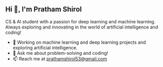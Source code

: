 ## Hi 👋, I'm Pratham Shirol




CS & AI student with a passion for deep learning and machine learning. Always exploring and innovating in the world of artificial intelligence and coding!

- 🔭 Working on machine learning and deep learning projects and exploring artificial intelligence.
- 💬 Ask me about problem-solving and coding!
- 📫 Reach me at prathamshirol53@gmail.com

